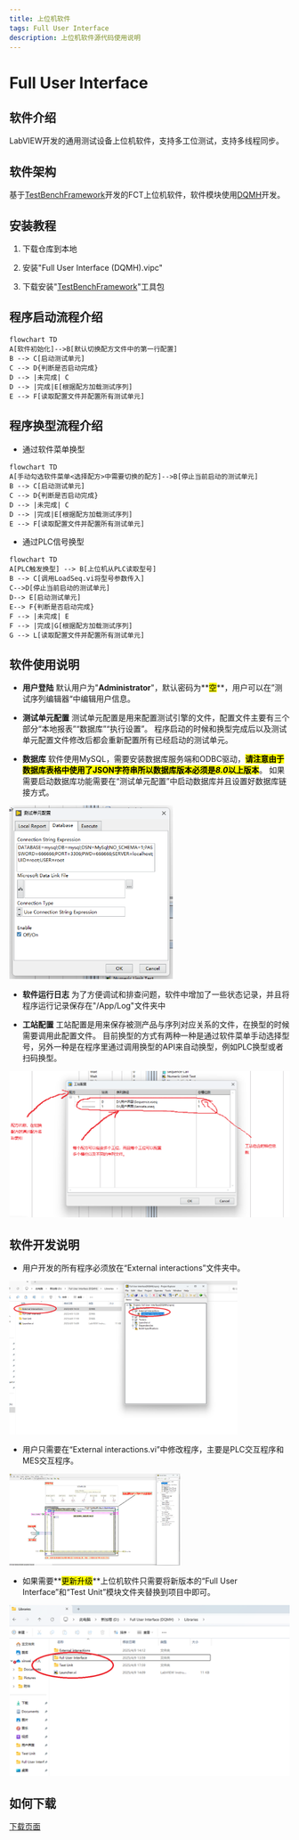 ```yaml
---
title: 上位机软件
tags: Full User Interface
description: 上位机软件源代码使用说明
---
```


# Full User Interface

## 软件介绍

LabVIEW开发的通用测试设备上位机软件，支持多工位测试，支持多线程同步。

## 软件架构

基于[TestBenchFramework](https://gitee.com/xiongxinwei/test-bench-framework)开发的FCT上位机软件，软件模块使用[DQMH](https://wiki.dqmh.org/dqmh/downloads)开发。

## 安装教程

1. 下载仓库到本地

2. 安装"Full User Interface (DQMH).vipc"

3. 下载安装"[TestBenchFramework](https://gitee.com/xiongxinwei/test-bench-framework)"工具包

## 程序启动流程介绍

```mermaid
flowchart TD
A[软件初始化]-->B[默认切换配方文件中的第一行配置]
B --> C[启动测试单元]
C --> D{判断是否启动完成}
D --> |未完成| C
D --> |完成|E[根据配方加载测试序列]
E --> F[读取配置文件并配置所有测试单元]
```

## 程序换型流程介绍

- 通过软件菜单换型

```mermaid
flowchart TD
A[手动勾选软件菜单<选择配方>中需要切换的配方]-->B[停止当前启动的测试单元]
B --> C[启动测试单元]
C --> D{判断是否启动完成}
D --> |未完成| C
D --> |完成|E[根据配方加载测试序列]
E --> F[读取配置文件并配置所有测试单元]
```

- 通过PLC信号换型

```mermaid
flowchart TD
A[PLC触发换型] --> B[上位机从PLC读取型号]
B --> C[调用LoadSeq.vi将型号参数传入]
C-->D[停止当前启动的测试单元]
D--> E[启动测试单元]
E--> F{判断是否启动完成}
F --> |未完成| E
F --> |完成|G[根据配方加载测试序列]
G --> L[读取配置文件并配置所有测试单元]
```

## 软件使用说明

- **用户登陆**
  默认用户为"**Administrator**"，默认密码为**<mark>空</mark>**，用户可以在”测试序列编辑器“中编辑用户信息。

- **测试单元配置**
  测试单元配置是用来配置测试引擎的文件，配置文件主要有三个部分“本地报表”“数据库”“执行设置”。
  程序启动的时候和换型完成后以及测试单元配置文件修改后都会重新配置所有已经启动的测试单元。

- **数据库**
  软件使用MySQL，需要安装数据库服务端和ODBC驱动，**<mark>请注意由于数据库表格中使用了JSON字符串所以数据库版本必须是*8.0*以上版本</mark>**。
  如果需要启动数据库功能需要在“测试单元配置”中启动数据库并且设置好数据库链接方式。

<img title="" src="../assets/img/屏幕截图 2025-04-28 103434.png" alt="loading-ag-178" style="zoom:67%;">

- **软件运行日志**
  为了方便调试和排查问题，软件中增加了一些状态记录，并且将程序运行记录保存在"/App/Log"文件夹中

- **工站配置**
  工站配置是用来保存被测产品与序列对应关系的文件，在换型的时候需要调用此配置文件。
  目前换型的方式有两种一种是通过软件菜单手动选择型号，另外一种是在程序里通过调用换型的API来自动换型，例如PLC换型或者扫码换型。

<img title="" src="../assets/img/工站配置.png" alt="loading-ag-178" style="zoom:50%;">

## 软件开发说明

- 用户开发的所有程序必须放在“External interactions”文件夹中。

<img title="" src="../assets/img/屏幕截图 2025-04-09 151930.png" alt="屏幕截图 2025-04-09 151930" style="zoom:40%;">

- 用户只需要在“External interactions.vi”中修改程序，主要是PLC交互程序和MES交互程序。

<img title="" src="../assets/img/屏幕截图 2025-05-15 095646.png" alt="loading-ag-182" style="zoom:30%;">

- 如果需要**<mark>更新升级</mark>**上位机软件只需要将新版本的“Full User Interface”和“Test Unit”模块文件夹替换到项目中即可。

<img src="../assets/img/屏幕截图 2025-04-09 153601.png" title="" alt="屏幕截图 2025-04-09 153601" style="zoom:50%;">

## 如何下载

[下载页面](https://gitee.com/xiongxinwei/full-user-interface/releases)






